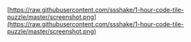 [https://raw.githubusercontent.com/ssshake/1-hour-code-tile-puzzle/master/screenshot.png](https://raw.githubusercontent.com/ssshake/1-hour-code-tile-puzzle/master/screenshot.png)
